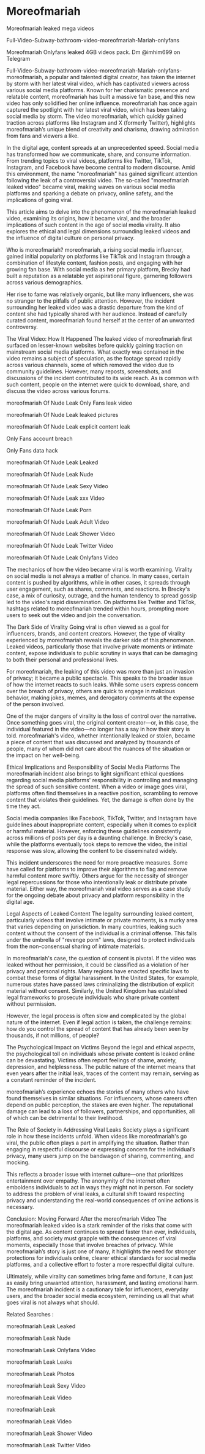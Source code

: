 # Moreofmariah
Moreofmariah leaked mega videos

Full-Video-Subway-bathroom-video-moreofmariah-Mariah-onlyfans

Moreofmariah Onlyfans leaked 4GB videos pack. Dm @imhim699 on Telegram




Full-Video-Subway-bathroom-video-moreofmariah-Mariah-onlyfans- moreofmariah, a popular and talented digital creator, has taken the internet by storm with her latest viral video, which has captivated viewers across various social media platforms. Known for her charismatic presence and relatable content, moreofmariah has built a massive fan base, and this new video has only solidified her online influence. moreofmariah has once again captured the spotlight with her latest viral video, which has been taking social media by storm. The video moreofmariah, which quickly gained traction across platforms like Instagram and X (formerly Twitter), highlights moreofmariah’s unique blend of creativity and charisma, drawing admiration from fans and viewers a like.

In the digital age, content spreads at an unprecedented speed. Social media has transformed how we communicate, share, and consume information. From trending topics to viral videos, platforms like Twitter, TikTok, Instagram, and Facebook have become central to modern discourse. Amid this environment, the name "moreofmariah" has gained significant attention following the leak of a controversial video. The so-called "moreofmariah leaked video" became viral, making waves on various social media platforms and sparking a debate on privacy, online safety, and the implications of going viral.

This article aims to delve into the phenomenon of the moreofmariah leaked video, examining its origins, how it became viral, and the broader implications of such content in the age of social media virality. It also explores the ethical and legal dimensions surrounding leaked videos and the influence of digital culture on personal privacy.

Who is moreofmariah? moreofmariah, a rising social media influencer, gained initial popularity on platforms like TikTok and Instagram through a combination of lifestyle content, fashion posts, and engaging with her growing fan base. With social media as her primary platform, Brecky had built a reputation as a relatable yet aspirational figure, garnering followers across various demographics.

Her rise to fame was relatively organic, but like many influencers, she was no stranger to the pitfalls of public attention. However, the incident surrounding her leaked video was a drastic departure from the kind of content she had typically shared with her audience. Instead of carefully curated content, moreofmariah found herself at the center of an unwanted controversy.

The Viral Video: How It Happened The leaked video of moreofmariah first surfaced on lesser-known websites before quickly gaining traction on mainstream social media platforms. What exactly was contained in the video remains a subject of speculation, as the footage spread rapidly across various channels, some of which removed the video due to community guidelines. However, many reposts, screenshots, and discussions of the incident contributed to its wide reach. As is common with such content, people on the internet were quick to download, share, and discuss the video across various forums.

moreofmariah Of Nude Leak Only Fans leak video

moreofmariah Of Nude Leak leaked pictures

moreofmariah Of Nude Leak explicit content leak

Only Fans account breach

Only Fans data hack

moreofmariah Of Nude Leak Leaked

moreofmariah Of Nude Leak Nude

moreofmariah Of Nude Leak Sexy Video

moreofmariah Of Nude Leak xxx Video

moreofmariah Of Nude Leak Porn

moreofmariah Of Nude Leak Adult Video

moreofmariah Of Nude Leak Shower Video

moreofmariah Of Nude Leak Twitter Video

moreofmariah Of Nude Leak Onlyfans Video

The mechanics of how the video became viral is worth examining. Virality on social media is not always a matter of chance. In many cases, certain content is pushed by algorithms, while in other cases, it spreads through user engagement, such as shares, comments, and reactions. In Brecky's case, a mix of curiosity, outrage, and the human tendency to spread gossip led to the video's rapid dissemination. On platforms like Twitter and TikTok, hashtags related to moreofmariah trended within hours, prompting more users to seek out the video and join the conversation.

The Dark Side of Virality Going viral is often viewed as a goal for influencers, brands, and content creators. However, the type of virality experienced by moreofmariah reveals the darker side of this phenomenon. Leaked videos, particularly those that involve private moments or intimate content, expose individuals to public scrutiny in ways that can be damaging to both their personal and professional lives.

For moreofmariah, the leaking of this video was more than just an invasion of privacy; it became a public spectacle. This speaks to the broader issue of how the internet reacts to such leaks. While some users express concern over the breach of privacy, others are quick to engage in malicious behavior, making jokes, memes, and derogatory comments at the expense of the person involved.

One of the major dangers of virality is the loss of control over the narrative. Once something goes viral, the original content creator—or, in this case, the individual featured in the video—no longer has a say in how their story is told. moreofmariah's video, whether intentionally leaked or stolen, became a piece of content that was discussed and analyzed by thousands of people, many of whom did not care about the nuances of the situation or the impact on her well-being.

Ethical Implications and Responsibility of Social Media Platforms The moreofmariah incident also brings to light significant ethical questions regarding social media platforms' responsibility in controlling and managing the spread of such sensitive content. When a video or image goes viral, platforms often find themselves in a reactive position, scrambling to remove content that violates their guidelines. Yet, the damage is often done by the time they act.

Social media companies like Facebook, TikTok, Twitter, and Instagram have guidelines about inappropriate content, especially when it comes to explicit or harmful material. However, enforcing these guidelines consistently across millions of posts per day is a daunting challenge. In Brecky's case, while the platforms eventually took steps to remove the video, the initial response was slow, allowing the content to be disseminated widely.

This incident underscores the need for more proactive measures. Some have called for platforms to improve their algorithms to flag and remove harmful content more swiftly. Others argue for the necessity of stronger legal repercussions for those who intentionally leak or distribute private material. Either way, the moreofmariah viral video serves as a case study for the ongoing debate about privacy and platform responsibility in the digital age.

Legal Aspects of Leaked Content The legality surrounding leaked content, particularly videos that involve intimate or private moments, is a murky area that varies depending on jurisdiction. In many countries, leaking such content without the consent of the individual is a criminal offense. This falls under the umbrella of "revenge porn" laws, designed to protect individuals from the non-consensual sharing of intimate materials.

In moreofmariah's case, the question of consent is pivotal. If the video was leaked without her permission, it could be classified as a violation of her privacy and personal rights. Many regions have enacted specific laws to combat these forms of digital harassment. In the United States, for example, numerous states have passed laws criminalizing the distribution of explicit material without consent. Similarly, the United Kingdom has established legal frameworks to prosecute individuals who share private content without permission.

However, the legal process is often slow and complicated by the global nature of the internet. Even if legal action is taken, the challenge remains: how do you control the spread of content that has already been seen by thousands, if not millions, of people?

The Psychological Impact on Victims Beyond the legal and ethical aspects, the psychological toll on individuals whose private content is leaked online can be devastating. Victims often report feelings of shame, anxiety, depression, and helplessness. The public nature of the internet means that even years after the initial leak, traces of the content may remain, serving as a constant reminder of the incident.

moreofmariah’s experience echoes the stories of many others who have found themselves in similar situations. For influencers, whose careers often depend on public perception, the stakes are even higher. The reputational damage can lead to a loss of followers, partnerships, and opportunities, all of which can be detrimental to their livelihood.

The Role of Society in Addressing Viral Leaks Society plays a significant role in how these incidents unfold. When videos like moreofmariah's go viral, the public often plays a part in amplifying the situation. Rather than engaging in respectful discourse or expressing concern for the individual’s privacy, many users jump on the bandwagon of sharing, commenting, and mocking.

This reflects a broader issue with internet culture—one that prioritizes entertainment over empathy. The anonymity of the internet often emboldens individuals to act in ways they might not in person. For society to address the problem of viral leaks, a cultural shift toward respecting privacy and understanding the real-world consequences of online actions is necessary.

Conclusion: Moving Forward After the moreofmariah Video The moreofmariah leaked video is a stark reminder of the risks that come with the digital age. As content continues to spread faster than ever, individuals, platforms, and society must grapple with the consequences of viral moments, especially those that involve breaches of privacy. While moreofmariah’s story is just one of many, it highlights the need for stronger protections for individuals online, clearer ethical standards for social media platforms, and a collective effort to foster a more respectful digital culture.

Ultimately, while virality can sometimes bring fame and fortune, it can just as easily bring unwanted attention, harassment, and lasting emotional harm. The moreofmariah incident is a cautionary tale for influencers, everyday users, and the broader social media ecosystem, reminding us all that what goes viral is not always what should.

Related Searches :

moreofmariah Leak Leaked

moreofmariah Leak Nude

moreofmariah Leak Onlyfans Video

moreofmariah Leak Leaks

moreofmariah Leak Photos

moreofmariah Leak Sexy Video

moreofmariah Leak Video

moreofmariah Leak

moreofmariah Leak Video

moreofmariah Leak Shower Video

moreofmariah Leak Twitter Video
